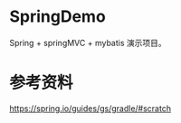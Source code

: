 # SpringDemo

Spring + springMVC + mybatis 演示项目。

# 参考资料

https://spring.io/guides/gs/gradle/#scratch